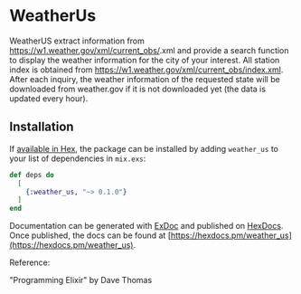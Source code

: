 # WeatherUs

WeatherUS extract information from  https://w1.weather.gov/xml/current_obs/<station>.xml and provide a search function to display the weather information for the city of your interest. All station index is obtained from https://w1.weather.gov/xml/current_obs/index.xml. After each inquiry, the weather information of the requested state will be downloaded from weather.gov if it is not downloaded yet (the data is updated every hour).

## Installation

If [available in Hex](https://hex.pm/docs/publish), the package can be installed
by adding `weather_us` to your list of dependencies in `mix.exs`:

```elixir
def deps do
  [
    {:weather_us, "~> 0.1.0"}
  ]
end
```

Documentation can be generated with [ExDoc](https://github.com/elixir-lang/ex_doc)
and published on [HexDocs](https://hexdocs.pm). Once published, the docs can
be found at [https://hexdocs.pm/weather_us](https://hexdocs.pm/weather_us).


Reference:

"Programming Elixir" by Dave Thomas
